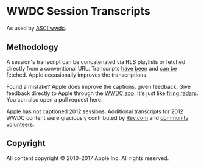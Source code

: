 # WWDC Session Transcripts

As used by [ASCIIwwdc](http://asciiwwdc.com).

## Methodology

A session's transcript can be concatenated via HLS playlists or fetched directly from a conventional URL. Transcripts [have been](tools) and [can be](https://github.com/rlwimi/jonyfive) fetched. Apple occasionally improves the transcriptions.

Found a mistake? Apple does improve the captions, given feedback. Give feedback directly to Apple through the [WWDC app](https://itunes.apple.com/us/app/wwdc/id640199958?mt=8). It's just like [filing radars](https://blackpixel.com/writing/2012/02/radar-or-gtfo.html). You can also open a pull request here.

Apple has not captioned 2012 sessions. Additional transcripts for 2012 WWDC content were graciously contributed by [Rev.com](http://www.rev.com/) and [community volunteers](https://github.com/mattt/wwdc-session-transcripts/graphs/contributors).

## Copyright

All content copyright © 2010–2017 Apple Inc. All rights reserved.
